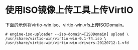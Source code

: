 # 使用ISO镜像上传工具上传VirtIO

下面的示例将virtio-win.iso、virtio-win.vfs上传ISODomain。

    # engine-iso-uploader --iso-domain=[ISODomain] upload \
    /usr/share/virtio-win/virtio-win-0.1-74.iso \
    /usr/share/virtio-win/virtio-win-drivers-20120712-1.vfd


